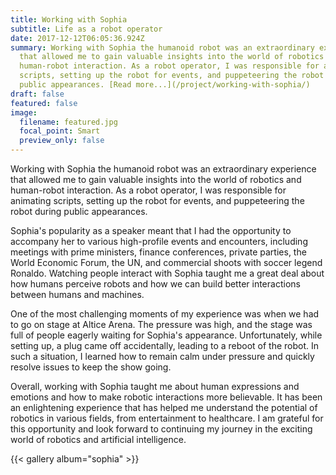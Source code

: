 ```yaml
---
title: Working with Sophia
subtitle: Life as a robot operator
date: 2017-12-12T06:05:36.924Z
summary: Working with Sophia the humanoid robot was an extraordinary experience
  that allowed me to gain valuable insights into the world of robotics and
  human-robot interaction. As a robot operator, I was responsible for animating
  scripts, setting up the robot for events, and puppeteering the robot during
  public appearances. [Read more...](/project/working-with-sophia/)
draft: false
featured: false
image:
  filename: featured.jpg
  focal_point: Smart
  preview_only: false
---
```


Working with Sophia the humanoid robot was an extraordinary experience that allowed me to gain valuable insights into the world of robotics and human-robot interaction. As a robot operator, I was responsible for animating scripts, setting up the robot for events, and puppeteering the robot during public appearances. 

Sophia's popularity as a speaker meant that I had the opportunity to accompany her to various high-profile events and encounters, including meetings with prime ministers, finance conferences, private parties, the World Economic Forum, the UN, and commercial shoots with soccer legend Ronaldo. Watching people interact with Sophia taught me a great deal about how humans perceive robots and how we can build better interactions between humans and machines.

One of the most challenging moments of my experience was when we had to go on stage at Altice Arena. The pressure was high, and the stage was full of people eagerly waiting for Sophia's appearance. Unfortunately, while setting up, a plug came off accidentally, leading to a reboot of the robot. In such a situation, I learned how to remain calm under pressure and quickly resolve issues to keep the show going.

Overall, working with Sophia taught me about human expressions and emotions and how to make robotic interactions more believable. It has been an enlightening experience that has helped me understand the potential of robotics in various fields, from entertainment to healthcare. I am grateful for this opportunity and look forward to continuing my journey in the exciting world of robotics and artificial intelligence.


<!--StartFragment-->

{{< gallery album="sophia" >}}

<!--EndFragment-->
